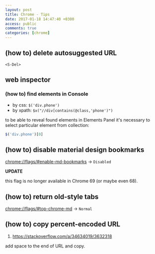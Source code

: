 ```yaml
---
layout: post
title: Chrome - Tips
date: 2017-01-18 14:47:40 +0300
access: public
comments: true
categories: [chrome]
---
```


<!-- more -->

(how to) delete autosuggested URL
---------------------------------

`<S-Del>`

web inspector
-------------

### (how to) find elements in Console

- by css: `$('div.phone')`
- by xpath: `$x("//div[contains(@class,'phone')")`

to be able to reveal found elements in Elements Panel
it's necessary to select particular element from collection:

```javascript
$('div.phone')[0]
```

(how to) disable material design bookmarks
------------------------------------------

<chrome://flags/#enable-md-bookmarks> -> `Disabled`

**UPDATE**

this flag is no longer available in Chrome 69 (or maybe even 68).

(how to) return old-style tabs
------------------------------

<chrome://flags/#top-chrome-md> -> `Normal`

(how to) copy percent-encoded URL
---------------------------------

1. <https://stackoverflow.com/a/34634019/3632318>

add space to the end of URL and copy.
